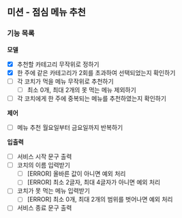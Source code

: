## 미션 - 점심 메뉴 추천

### 기능 목록

**모델**

- [x]  추천할 카테고리 무작위로 정하기
- [x]  한 주에 같은 카테고리가 2회를 초과하여 선택되었는지 확인하기
- [ ]  각 코치가 먹을 메뉴 무작위로 추천하기
    - [ ]  최소 0개, 최대 2개의 못 먹는 메뉴 제외하기
- [ ]  각 코치에게 한 주에 중복되는 메뉴를 추천하였는지 확인하기

**제어**

- [ ]  메뉴 추천 월요일부터 금요일까지 반복하기

**입출력**

- [ ]  서비스 시작 문구 출력
- [ ]  코치의 이름 입력받기
    - [ ]  [ERROR] 올바른 값이 아니면 예외 처리
    - [ ]  [ERROR] 최소 2글자, 최대 4글자가 아니면 예외 처리
- [ ]  코치가 못 먹는 메뉴 입력받기
    - [ ]  [ERROR] 최소 0개, 최대 2개의 범위를 벗어나면 예외 처리
- [ ]  서비스 종료 문구 출력